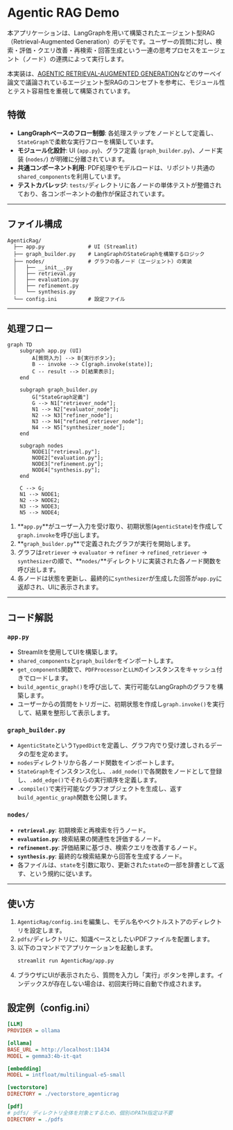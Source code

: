 # Agentic RAG Demo

本アプリケーションは、LangGraphを用いて構築されたエージェント型RAG（Retrieval-Augmented Generation）のデモです。ユーザーの質問に対し、検索・評価・クエリ改善・再検索・回答生成という一連の思考プロセスをエージェント（ノード）の連携によって実行します。

本実装は、[AGENTIC RETRIEVAL-AUGMENTED GENERATION](https://arxiv.org/abs/2501.09136)などのサーベイ論文で議論されているエージェント型RAGのコンセプトを参考に、モジュール性とテスト容易性を重視して構築されています。

## 特徴
- **LangGraphベースのフロー制御**: 各処理ステップをノードとして定義し、`StateGraph`で柔軟な実行フローを構築しています。
- **モジュール化設計**: UI (`app.py`)、グラフ定義 (`graph_builder.py`)、ノード実装 (`nodes/`) が明確に分離されています。
- **共通コンポーネント利用**: PDF処理やモデルロードは、リポジトリ共通の`shared_components`を利用しています。
- **テストカバレッジ**: `tests/`ディレクトリに各ノードの単体テストが整備されており、各コンポーネントの動作が保証されています。

---

## ファイル構成
```
AgenticRag/
  ├── app.py              # UI (Streamlit)
  ├── graph_builder.py    # LangGraphのStateGraphを構築するロジック
  ├── nodes/              # グラフの各ノード（エージェント）の実装
  │   ├── __init__.py
  │   ├── retrieval.py
  │   ├── evaluation.py
  │   ├── refinement.py
  │   └── synthesis.py
  └── config.ini          # 設定ファイル
```

---

## 処理フロー

```mermaid
graph TD
    subgraph app.py (UI)
        A[質問入力] --> B{実行ボタン};
        B -- invoke --> C[graph.invoke(state)];
        C -- result --> D[結果表示];
    end

    subgraph graph_builder.py
        G["StateGraph定義"]
        G --> N1["retriever_node"];
        N1 --> N2["evaluator_node"];
        N2 --> N3["refiner_node"];
        N3 --> N4["refined_retriever_node"];
        N4 --> N5["synthesizer_node"];
    end

    subgraph nodes
        NODE1["retrieval.py"];
        NODE2["evaluation.py"];
        NODE3["refinement.py"];
        NODE4["synthesis.py"];
    end

    C --> G;
    N1 --> NODE1;
    N2 --> NODE2;
    N3 --> NODE3;
    N5 --> NODE4;
```
1.  **`app.py`**がユーザー入力を受け取り、初期状態(`AgenticState`)を作成して`graph.invoke`を呼び出します。
2.  **`graph_builder.py`**で定義されたグラフが実行を開始します。
3.  グラフは`retriever` -> `evaluator` -> `refiner` -> `refined_retriever` -> `synthesizer`の順で、**`nodes/`**ディレクトリに実装された各ノード関数を呼び出します。
4.  各ノードは状態を更新し、最終的に`synthesizer`が生成した回答が`app.py`に返却され、UIに表示されます。

---

## コード解説

### `app.py`
- Streamlitを使用してUIを構築します。
- `shared_components`と`graph_builder`をインポートします。
- `get_components`関数で、`PDFProcessor`と`LLM`のインスタンスをキャッシュ付きでロードします。
- `build_agentic_graph()`を呼び出して、実行可能なLangGraphのグラフを構築します。
- ユーザーからの質問をトリガーに、初期状態を作成し`graph.invoke()`を実行して、結果を整形して表示します。

### `graph_builder.py`
- `AgenticState`という`TypedDict`を定義し、グラフ内でり受け渡しされるデータの型を定めます。
- `nodes`ディレクトリから各ノード関数をインポートします。
- `StateGraph`をインスタンス化し、`.add_node()`で各関数をノードとして登録し、`.add_edge()`でそれらの実行順序を定義します。
- `.compile()`で実行可能なグラフオブジェクトを生成し、返す`build_agentic_graph`関数を公開します。

### `nodes/`
- **`retrieval.py`**: 初期検索と再検索を行うノード。
- **`evaluation.py`**: 検索結果の関連性を評価するノード。
- **`refinement.py`**: 評価結果に基づき、検索クエリを改善するノード。
- **`synthesis.py`**: 最終的な検索結果から回答を生成するノード。
- 各ファイルは、`state`を引数に取り、更新された`state`の一部を辞書として返す、という規約に従います。

---

## 使い方

1.  `AgenticRag/config.ini`を編集し、モデル名やベクトルストアのディレクトリを設定します。
2.  `pdfs/`ディレクトリに、知識ベースとしたいPDFファイルを配置します。
3.  以下のコマンドでアプリケーションを起動します。
    ```bash
    streamlit run AgenticRag/app.py
    ```
4.  ブラウザにUIが表示されたら、質問を入力し「実行」ボタンを押します。インデックスが存在しない場合は、初回実行時に自動で作成されます。

## 設定例（config.ini）
```ini
[LLM]
PROVIDER = ollama

[ollama]
BASE_URL = http://localhost:11434
MODEL = gemma3:4b-it-qat

[embedding]
MODEL = intfloat/multilingual-e5-small

[vectorstore]
DIRECTORY = ./vectorstore_agenticrag

[pdf]
# pdfs/ ディレクトリ全体を対象とするため、個別のPATH指定は不要
DIRECTORY = ./pdfs
```
